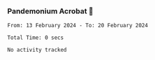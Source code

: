 ### Pandemonium Acrobat 🤸

<!--START_SECTION:waka-->

```all_time
From: 13 February 2024 - To: 20 February 2024

Total Time: 0 secs

No activity tracked
```

<!--END_SECTION:waka-->
